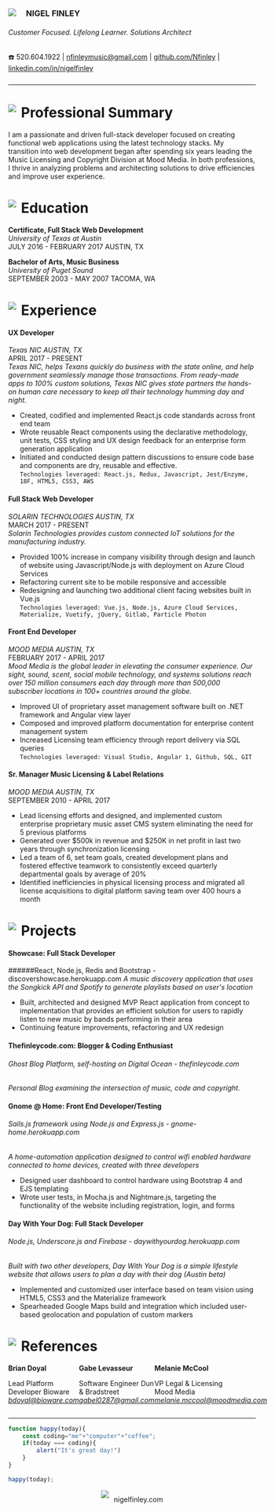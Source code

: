 <html>
<div style="margin-bottom: 25px">
<span><img style="float:left; margin-right: 20px"src="http://res.cloudinary.com/thefinleycode/image/fetch/http://res.cloudinary.com/thefinleycode/image/upload/c_scale,w_126/v1505003729/NF__2_o4xu3s.png" /></span>


### NIGEL FINLEY
###### Customer Focused. Lifelong Learner. Solutions Architect
:phone: 520.604.1922 | nfinleymusic@gmail.com | [github.com/Nfinley](https://github.com/nfinley) | [linkedin.com/in/nigelfinley](https://www.linkedin.com/in/nigelfinley/)

</div>

***
<div>
<span><img style="float:left; margin-right: 10px"src="http://res.cloudinary.com/thefinleycode/image/fetch/http://res.cloudinary.com/thefinleycode/image/upload/c_scale,w_40/v1505004843/bulls-eye_ri3p8v.png" /></span>


# Professional Summary

<p> I am a passionate and driven full-stack developer focused on creating functional web applications using the latest technology stacks. My transition into web development began after spending six years leading the Music Licensing and Copyright Division at Mood Media. In both professions, I thrive in analyzing problems and architecting solutions to drive efficiencies and improve user experience.</p>

</div>
<div>
<span><img style="float:left; margin-right: 10px"src="http://res.cloudinary.com/thefinleycode/image/fetch/http://res.cloudinary.com/thefinleycode/image/upload/c_scale,w_40/v1505004848/graduate_qytvha.png" /></span>


# Education

**Certificate, Full Stack Web Development**  
*University of Texas at Austin*  
JULY 2016 - FEBRUARY 2017 AUSTIN, TX

**Bachelor of Arts, Music Business**  
*University of Puget Sound*  
SEPTEMBER 2003 - MAY 2007 TACOMA, WA

</div>

<div>
<span><img style="float:left; margin-right: 10px"src="http://res.cloudinary.com/thefinleycode/image/fetch/http://res.cloudinary.com/thefinleycode/image/upload/c_scale,w_40/v1505004852/suitcase_pxd7xv.png" /></span>


# Experience

#### UX Developer  
*Texas NIC   AUSTIN, TX*  
 APRIL 2017 - PRESENT    
*Texas NIC, helps Texans quickly do business with the state online, and help government seamlessly manage those transactions. From ready-made apps to 100% custom solutions, Texas NIC gives state partners the hands-on human care necessary to keep all their technology humming day and night.*
* Created, codified and implemented React.js code standards across front end team
* Wrote reusable React components using the declarative methodology, unit tests, CSS styling and UX design feedback for an enterprise form generation application
* Initiated and conducted design pattern discussions to ensure code base and components are dry, reusable and effective.  
`Technologies leveraged: React.js, Redux, Javascript, Jest/Enzyme, 18F, HTML5, CSS3, AWS`
 

#### Full Stack Web Developer  
*SOLARIN TECHNOLOGIES   AUSTIN, TX*  
 MARCH 2017 - PRESENT   
 *Solarin Technologies provides custom connected IoT solutions for the manufacturing industry.*
 * Provided 100% increase in company visibility through design and launch of website using Javascript/Node.js with deployment on Azure Cloud Services
 * Refactoring current site to be mobile responsive and accessible
 * Redesigning and launching two additional client facing websites built in Vue.js   
 `Technologies leveraged: Vue.js, Node.js, Azure Cloud Services, Materialize, Vuetify, jQuery, Gitlab, Particle Photon`

#### Front End Developer  
*MOOD MEDIA AUSTIN, TX*  
FEBRUARY 2017 - APRIL 2017  
*Mood Media is the global leader in elevating the consumer experience. Our sight, sound, scent, social mobile technology, and systems solutions reach over 150 million consumers each day through more than 500,000 subscriber locations in 100+ countries around the globe.*
* Improved UI of proprietary asset management software built on .NET framework and Angular view layer 
* Composed and improved platform documentation for enterprise content management system
* Increased Licensing team efficiency through report delivery via SQL queries  
`Technologies leveraged: Visual Studio, Angular 1, Github, SQL, GIT`
 
#### Sr. Manager Music Licensing & Label Relations  
*MOOD MEDIA AUSTIN, TX*  
SEPTEMBER 2010 - APRIL 2017
* Lead licensing efforts and designed, and implemented custom enterprise proprietary music asset CMS system eliminating the need for 5 previous platforms
* Generated over $500k in revenue and $250K in net profit in last two years through synchronization licensing
* Led a team of 6, set team goals, created development plans and fostered effective teamwork to consistently exceed quarterly departmental goals by average of 20%
* Identified inefficiencies in physical licensing process and migrated all license acquisitions to digital platform saving team over 400 hours a month

</div>



<div>
<span><img style="float:left; margin-right: 10px"src="http://res.cloudinary.com/thefinleycode/image/fetch/http://res.cloudinary.com/thefinleycode/image/upload/c_scale,w_30/v1505004838/fire_2_knew5c.png" /></span>


# Projects
#### Showcase: Full Stack Developer
######React, Node.js, Redis and Bootstrap - discovershowcase.herokuapp.com
*A music discovery application that uses the Songkick API and Spotify to generate playlists based on user's location*  
* Built, architected and designed MVP React application from concept to implementation that provides an efficient solution for users to rapidly listen to new music by bands performing in their area
* Continuing feature improvements, refactoring and UX redesign


#### Thefinleycode.com: Blogger & Coding Enthusiast
###### Ghost Blog Platform, self-hosting on Digital Ocean - thefinleycode.com
*Personal Blog examining the intersection of music, code and copyright.*


#### Gnome @ Home: Front End Developer/Testing
###### Sails.js framework using Node.js and Express.js - gnome-home.herokuapp.com
*A home-automation application designed to control wifi enabled hardware connected to home devices, created with three developers*
* Designed user dashboard to control hardware using Bootstrap 4 and EJS templating 
* Wrote user tests, in Mocha.js and Nightmare.js, targeting the functionality of the website including registration, login, and forms  

#### Day With Your Dog: Full Stack Developer
###### Node.js, Underscore.js and Firebase - daywithyourdog.herokuapp.com
*Built with two other developers, Day With Your Dog is a simple lifestyle website that allows users to plan a day with their dog (Austin beta)*
* Implemented and customized user interface based on team vision using HTML5, CSS3 and the Materialize framework
* Spearheaded Google Maps build and integration which included user- based geolocation and population of custom markers

</div>

<div>
<span><img style="float:left; margin-right: 10px"src="http://res.cloudinary.com/thefinleycode/image/fetch/http://res.cloudinary.com/thefinleycode/image/upload/c_scale,w_22/v1505004845/bulb_wipu3m.png" /></span>


# References
<div style="display: flex; flex-direction: row; justify-content: space-between">
<div>
<strong>Brian Doyal</strong>

Lead Platform Developer Bioware  
<em>bdoyal@bioware.com</em>
</div>

<div>
<strong>Gabe Levasseur</strong>

Software Engineer Dun & Bradstreet   
<em>gabel0287@gmail.com</em>
</div>

<div>
<strong>Melanie McCool</strong>

VP Legal & Licensing  
Mood Media <em>melanie.mccool@moodmedia.com</em>
</div>
</div>
</div>

***


  
```javascript
function happy(today){
    const coding="me"+"computer"+"coffee";
    if(today === coding){
        alert("It's great day!")    
    }
}

happy(today);
```
<div style="display: flex; flex-direction: row; justify-content: center; margin-bottom: 10px;"
<div>
<span><img style="float:left; margin-right: 10px"src="http://res.cloudinary.com/thefinleycode/image/fetch/http://res.cloudinary.com/thefinleycode/image/fetch/http://res.cloudinary.com/thefinleycode/image/upload/c_scale,w_45/v1505003729/NF__2_o4xu3s.png" /></span> <span style="margin-top: 10px"> <a src="nigelfinley.com">nigelfinley.com</a> <span>
</div>
<div>

</div>
</div>

</html>